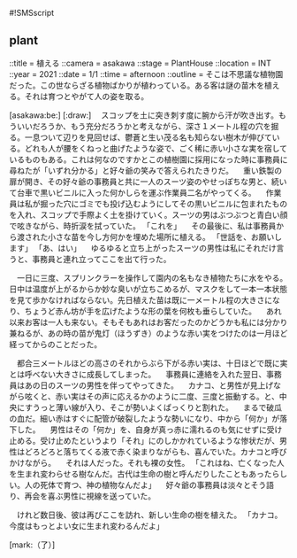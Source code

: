 #!SMSscript

## plant

::title = 植える
::camera = asakawa
::stage = PlantHouse
::location = INT
::year = 2021
::date = 1/1
::time = afternoon
::outline = そこは不思議な植物園だった。この世ならざる植物ばかりが植わっている。ある客は謎の苗木を植える。それは育つとやがて人の姿を取る。

[asakawa:be:]
[:draw:]
　スコップを土に突き刺す度に腕から汗が吹き出す。もういいだろうか、もう充分だろうかと考えながら、深さ１メートル程の穴を掘る。一息ついて辺りを見回せば、鬱蒼と生い茂る名も知らない樹木が伸びている。どれも人が腰をくねっと曲げたような姿で、ごく稀に赤い小さな実を宿しているものもある。これは何なのですかとこの植樹園に採用になった時に事務員に尋ねたが「いずれ分かる」と好々爺の笑みで答えられたきりだ。
　重い鉄製の扉が開き、その好々爺の事務員と共に一人のスーツ姿のやせっぽちな男と、続いて台車で黒いビニルに入った何かしらを運ぶ作業員二名がやってくる。
　作業員は私が掘った穴にゴミでも投げ込むようにしてその黒いビニルに包まれたものを入れ、スコップで手際よく土を掛けていく。スーツの男はぶつぶつと青白い顔で呟きながら、時折涙を拭っていた。
「これを」
　その最後に、私は事務員から渡された小さな苗を今し方何かを埋めた場所に植える。
「世話を、お願いします」
「あ、はい」
　ゆるゆると立ち上がったスーツの男性は私にそれだけ言うと、事務員と連れ立ってここを出て行った。

　一日に三度、スプリンクラーを操作して園内の名もなき植物たちに水をやる。日中は温度が上がるからか妙な臭いが立ちこめるが、マスクをして一本一本状態を見て歩かなければならない。先日植えた苗は既に一メートル程の大きさになり、ちょうど赤ん坊が手を広げたような形の葉を何枚も垂らしていた。
　あれ以来お客は一人も来ない。そもそもあれはお客だったのかどうかも私には分かり兼ねるが、あの時の苗が鬼灯（ほうずき）のような赤い実をつけたのは一月ほど経ってからのことだった。

　都合三メートルほどの高さのそれからぶら下がる赤い実は、十日ほどで既に実とは呼べない大きさに成長してしまった。
　事務員に連絡を入れた翌日、事務員はあの日のスーツの男性を伴ってやってきた。
　カナコ、と男性が見上げながら呟くと、赤い実はその声に応えるかのように二度、三度と振動する。と、中央にすうっと薄い線が入り、そこが勢いよくぱっくりと割れた。
　まるで破瓜の血だ。細い赤はすぐに配管が破裂したような勢いになり、中から「何か」が落下した。
　男性はその「何か」を、自身が真っ赤に濡れるのも気にせずに受け止める。受け止めたというより「それ」にのしかかれているような惨状だが、男性はどろどろと落ちてくる液で赤く染まりながらも、喜んでいた。カナコと呼びかけながら。
　それは人だった。それも裸の女性。
「これはね、亡くなった人を生まれ変わらせる樹なんだ。古代は生命の樹と呼んだりしたこともあったらしい。人の死体で育つ、神の植物なんだよ」
　好々爺の事務員は淡々とそう語り、再会を喜ぶ男性に視線を送っていた。

　けれど数日後、彼は再びここを訪れ、新しい生命の樹を植えた。
「カナコ。今度はもっとよい女に生まれ変わるんだよ」

[mark:（了）]
